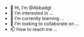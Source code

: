 - 👋 Hi, I’m @Abbadgt
- 👀 I’m interested in ...
- 🌱 I’m currently learning ...
- 💞️ I’m looking to collaborate on ...
- 📫 How to reach me ...

<!---
Abbadgt/Abbadgt is a ✨ special ✨ repository because its `README.md` (this file) appears on your GitHub profile.
You can click the Preview link to take a look at your changes.
--->
